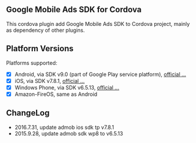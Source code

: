 ## Google Mobile Ads SDK for Cordova

This cordova plugin add Google Mobile Ads SDK to Cordova project, mainly as dependency of other plugins.

## Platform Versions

Platforms supported:
- [x] Android, via SDK v9.0 (part of Google Play service platform), [official ...](https://developers.google.com/admob/android/download)
- [x] iOS, via SDK v7.8.1, [official ...](https://developers.google.com/admob/ios/download)
- [x] Windows Phone, via SDK v6.5.13, [official ...](https://developers.google.com/admob/wp/download)
- [x] Amazon-FireOS, same as Android

## ChangeLog

- 2016.7.31, update admob ios sdk tp v7.8.1
- 2015.9.28, update admob sdk wp8 to v6.5.13

